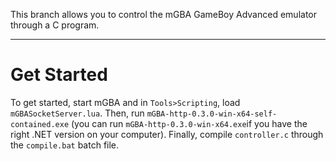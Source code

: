 This branch allows you to control the mGBA GameBoy Advanced emulator through a C program. 

---
# Get Started
To get started, start mGBA and in ``Tools>Scripting``, load ``mGBASocketServer.lua``. 
Then, run ``mGBA-http-0.3.0-win-x64-self-contained.exe`` (you can run ``mGBA-http-0.3.0-win-x64.exe``if you have the right .NET version on your computer). 
Finally, compile ``controller.c`` through the ``compile.bat`` batch file. 
